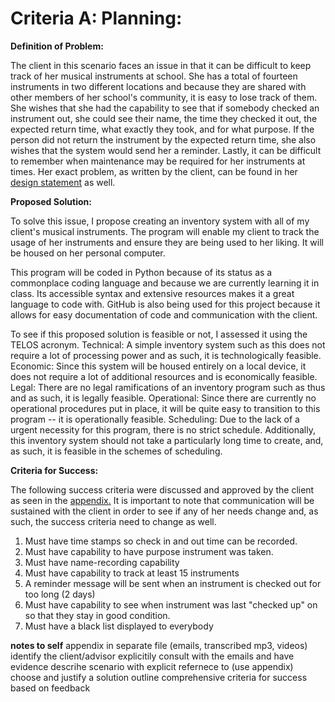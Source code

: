 Criteria A: Planning:
=====================

**Definition of Problem:**

The client in this scenario faces an issue in that it can be difficult to keep track of her musical instruments at school. She has a total of fourteen instruments in two different locations and because they are shared with other members of her school's community, it is easy to lose track of them. She wishes that she had the capability to see that if somebody checked an instrument out, she could see their name, the time they checked it out, the expected return time, what exactly they took, and for what purpose. If the person did not return the instrument by the expected return time, she also wishes that the system would send her a reminder. Lastly, it can be difficult to remember when maintenance may be required for her instruments at times. Her exact problem, as written by the client, can be found in her [design statement](https://github.com/rikiod/unit3/blob/master/designStatement.md) as well. 

**Proposed Solution:**

To solve this issue, I propose creating an inventory system with all of my client's musical instruments. The program will enable my client to track the usage of her instruments and ensure they are being used to her liking. It will be housed on her personal computer. 

This program will be coded in Python because of its status as a commonplace coding language and because we are currently learning it in class. Its accessible syntax and extensive resources makes it a great language to code with. GitHub is also being used for this project because it allows for easy documentation of code and communication with the client. 

To see if this proposed solution is feasible or not, I assessed it using the TELOS acronym.
Technical: A simple inventory system such as this does not require a lot of processing power and as such, it is technologically feasible. 
Economic: Since this system will be housed entirely on a local device, it does not require a lot of additional resources and is economically feasible.  
Legal: There are no legal ramifications of an inventory program such as thus and as such, it is legally feasible. 
Operational: Since there are currently no operational procedures put in place, it will be quite easy to transition to this program -- it is operationally feasible. 
Scheduling: Due to the lack of a urgent necessity for this program, there is no strict schedule. Additionally, this inventory system should not take a particularly long time to create, and, as such, it is feasible in the schemes of scheduling.  

**Criteria for Success:**

The following success criteria were discussed and approved by the client as seen in the [appendix.](https://github.com/rikiod/unit3/blob/master/appendix.md) It is important to note that communication will be sustained with the client in order to see if any of her needs change and, as such, the success criteria need to change as well. 

1. Must have time stamps so check in and out time can be recorded.
2. Must have capability to have purpose instrument was taken.
3. Must have name-recording capability 
4. Must have capability to track at least 15 instruments
5. A reminder message will be sent when an instrument is checked out for too long (2 days)
6. Must have capability to see when instrument was last "checked up" on so that they stay in good condition. 
7. Must have a black list displayed to everybody

 
**notes to self**
appendix in separate file (emails, transcribed mp3, videos)
identify the client/advisor
explicitily consult with the emails and have evidence
descrihe scenario with explicit refernece to (use appendix)
choose and justify a solution
outline comprehensive criteria for success based on feedback
